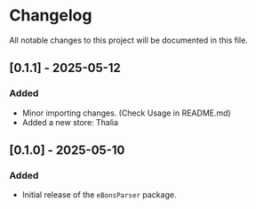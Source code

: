 # Changelog

All notable changes to this project will be documented in this file.

## [0.1.1] - 2025-05-12
### Added
- Minor importing changes. (Check Usage in README.md)
- Added a new store: Thalia

## [0.1.0] - 2025-05-10
### Added
- Initial release of the `eBonsParser` package.